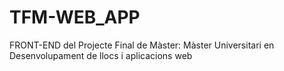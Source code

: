 # TFM-WEB_APP
FRONT-END del Projecte Final de Màster: Màster Universitari en Desenvolupament de llocs i aplicacions web
